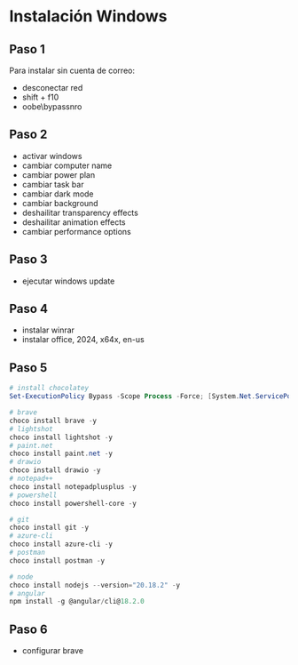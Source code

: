 # Instalación Windows

## Paso 1

Para instalar sin cuenta de correo:

- desconectar red
- shift + f10
- oobe\bypassnro

## Paso 2

- activar windows
- cambiar computer name
- cambiar power plan
- cambiar task bar
- cambiar dark mode
- cambiar background
- deshailitar transparency effects
- deshailitar animation effects
- cambiar performance options

## Paso 3

- ejecutar windows update

## Paso 4

- instalar winrar
- instalar office, 2024, x64x, en-us

## Paso 5

```powershell
# install chocolatey
Set-ExecutionPolicy Bypass -Scope Process -Force; [System.Net.ServicePointManager]::SecurityProtocol = [System.Net.ServicePointManager]::SecurityProtocol -bor 3072; iex ((New-Object System.Net.WebClient).DownloadString('https://community.chocolatey.org/install.ps1'))
```

```powershell
# brave
choco install brave -y
# lightshot
choco install lightshot -y
# paint.net
choco install paint.net -y
# drawio
choco install drawio -y
# notepad++
choco install notepadplusplus -y
# powershell
choco install powershell-core -y
```

```powershell
# git
choco install git -y
# azure-cli
choco install azure-cli -y
# postman
choco install postman -y
```

```powershell
# node
choco install nodejs --version="20.18.2" -y
# angular
npm install -g @angular/cli@18.2.0
```

## Paso 6

- configurar brave

